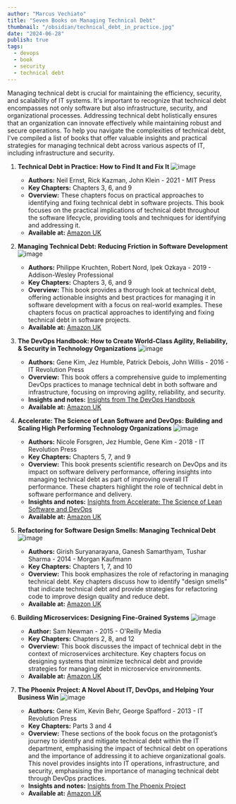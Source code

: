 ```yaml
---
author: "Marcus Vechiato"
title: "Seven Books on Managing Technical Debt"
thumbnail: "/obsidian/technical_debt_in_practice.jpg"
date: "2024-06-28"
publish: true
tags: 
  - devops
  - book
  - security
  - technical debt
--- 
```

Managing technical debt is crucial for maintaining the efficiency, security, and scalability of IT systems. It's important to recognize that technical debt encompasses not only software but also infrastructure, security, and organizational processes. Addressing technical debt holistically ensures that an organization can innovate effectively while maintaining robust and secure operations. To help you navigate the complexities of technical debt, I've compiled a list of  books that offer valuable insights and practical strategies for managing technical debt across various aspects of IT, including infrastructure and security.

1. **Technical Debt in Practice: How to Find It and Fix It**
   ![image](/obsidian/technical_debt_in_practice.jpg)
   - **Authors:** Neil Ernst, Rick Kazman, John Klein - 2021 - MIT Press
   - **Key Chapters:** Chapters 3, 6, and 9
   - **Overview:** These chapters focus on practical approaches to identifying and fixing technical debt in software projects. This book focuses on the practical implications of technical debt throughout the software lifecycle, providing tools and techniques for identifying and addressing it.
   - **Available at:** [Amazon UK](https://www.amazon.co.uk/Technical-Debt-Practice-Find-Fix/dp/0262045693)

2. **Managing Technical Debt: Reducing Friction in Software Development**
   ![image](/obsidian/managing_technical_debt.jpg)
   - **Authors:** Philippe Kruchten, Robert Nord, Ipek Ozkaya - 2019 - Addison-Wesley Professional
   - **Key Chapters:** Chapters 3, 6, and 9
   - **Overview:** This book provides a thorough look at technical debt, offering actionable insights and best practices for managing it in software development with a focus on real-world examples. These chapters focus on practical approaches to identifying and fixing technical debt in software projects.
   - **Available at:** [Amazon UK](https://www.amazon.co.uk/Managing-Technical-Debt-Software-Engineering/dp/013564593X)

3. **The DevOps Handbook: How to Create World-Class Agility, Reliability, & Security in Technology Organizations**
   ![image](/obsidian/devops_handbook.jpg)
   - **Authors:** Gene Kim, Jez Humble, Patrick Debois, John Willis - 2016 - IT Revolution Press
   - **Overview:** This book offers a comprehensive guide to implementing DevOps practices to manage technical debt in both software and infrastructure, focusing on improving agility, reliability, and security.
   - **Insights and notes:** [Insights from The DevOps Handbook](../book-the-devops-handbook/)
   - **Available at:** [Amazon UK](https://www.amazon.co.uk/DevOps-Handbook-World-Class-Reliability-Organizations/dp/1942788002)

4. **Accelerate: The Science of Lean Software and DevOps: Building and Scaling High Performing Technology Organizations** 
   ![image](/obsidian/book_accelerate.jpg)
   - **Authors:** Nicole Forsgren, Jez Humble, Gene Kim - 2018 - IT Revolution Press
   - **Key Chapters:** Chapters 5, 7, and 9
   - **Overview:** This book presents scientific research on DevOps and its impact on software delivery performance, offering insights into managing technical debt as part of improving overall IT performance. These chapters highlight the role of technical debt in software performance and delivery.
   - **Insights and notes:** [Insights from Accelerate: The Science of Lean Software and DevOps](../book-accelerate/)
   - **Available at:** [Amazon UK](https://www.amazon.co.uk/Accelerate-Software-Performing-Technology-Organizations/dp/1942788339)

5. **Refactoring for Software Design Smells: Managing Technical Debt**
   ![image](/obsidian/refactoring_software_design_smells.jpg)
   - **Authors:** Girish Suryanarayana, Ganesh Samarthyam, Tushar Sharma - 2014 - Morgan Kaufmann
   - **Key Chapters:** Chapters 1, 7, and 10
   - **Overview:** This book emphasizes the role of refactoring in managing technical debt. Key chapters discuss how to identify "design smells" that indicate technical debt and provide strategies for refactoring code to improve design quality and reduce debt.
   - **Available at:** [Amazon UK](https://www.amazon.co.uk/Refactoring-Software-Design-Smells-Managing/dp/0128013974)

6. **Building Microservices: Designing Fine-Grained Systems**
   ![image](/obsidian/building_microservices.jpg)
   - **Author:** Sam Newman - 2015 - O'Reilly Media
   - **Key Chapters:** Chapters 2, 8, and 12
   - **Overview:** This book discusses the impact of technical debt in the context of microservices architecture. Key chapters focus on designing systems that minimize technical debt and provide strategies for managing debt in microservice environments.
   - **Available at:** [Amazon UK](https://www.amazon.co.uk/Building-Microservices-Sam-Newman/dp/1491950358)

7. **The Phoenix Project: A Novel About IT, DevOps, and Helping Your Business Win**
   ![image](/obsidian/phoenix_project.jpg)
   - **Authors:** Gene Kim, Kevin Behr, George Spafford - 2013 - IT Revolution Press
   - **Key Chapters:** Parts 3 and 4
   - **Overview:** These sections of the book focus on the protagonist’s journey to identify and mitigate technical debt within the IT department, emphasising the impact of technical debt on operations and the importance of addressing it to achieve organizational goals. This novel provides insights into IT operations, infrastructure, and security, emphasising the importance of managing technical debt through DevOps practices.
   - **Insights and notes:** [Insights from The Phoenix Project](../book-the-phoenix-project/) 
   - **Available at:** [Amazon UK](https://www.amazon.co.uk/Phoenix-Project-DevOps-Helping-Business/dp/1942788290)
